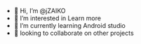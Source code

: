 - 👋 Hi, I’m @jZAIKO
- 👀 I’m interested in Learn more
- 🌱 I’m currently learning Android studio
- 💞️ looking to collaborate on other projects

<!---
jZAIKO/jZAIKO is a ✨ special ✨ repository because its `README.md` (this file) appears on your GitHub profile.
You can click the Preview link to take a look at your changes.
--->
